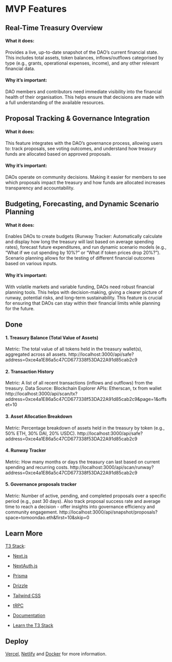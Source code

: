 # MVP Features

## Real-Time Treasury Overview
#### What it does: 
Provides a live, up-to-date snapshot of the DAO’s current financial state. This includes total assets, token balances, inflows/outflows categorised by type (e.g., grants, operational expenses, income), and any other relevant financial data.

#### Why it’s important: 
DAO members and contributors need immediate visibility into the financial health of their organisation. This helps ensure that decisions are made with a full understanding of the available resources.

## Proposal Tracking & Governance Integration
#### What it does: 
This feature integrates with the DAO’s governance process, allowing users to: track proposals, see voting outcomes, and understand how treasury funds are allocated based on approved proposals.

#### Why it’s important: 
DAOs operate on community decisions. Making it easier for members to see which proposals impact the treasury and how funds are allocated increases transparency and accountability.

## Budgeting, Forecasting, and Dynamic Scenario Planning
#### What it does: 
Enables DAOs to create budgets (Runway Tracker: Automatically calculate and display how long the treasury will last based on average spending rates), forecast future expenditures, and run dynamic scenario models (e.g., “What if we cut spending by 10%?” or “What if token prices drop 20%?”). Scenario planning allows for the testing of different financial outcomes based on various inputs.

#### Why it’s important: 
With volatile markets and variable funding, DAOs need robust financial planning tools. This helps with decision-making, giving a clearer picture of runway, potential risks, and long-term sustainability. This feature is crucial for ensuring that DAOs can stay within their financial limits while planning for the future.

## Done
#### 1. Treasury Balance (Total Value of Assets)
Metric: The total value of all tokens held in the treasury wallet(s), aggregated across all assets.
http://localhost:3000/api/safe?address=0xce4a1E86a5c47CD677338f53DA22A91d85cab2c9

#### 2. Transaction History
Metric: A list of all recent transactions (inflows and outflows) from the treasury.
Data Source:
Blockchain Explorer APIs: Etherscan, tx from wallet
http://localhost:3000/api/scan/tx?address=0xce4a1E86a5c47CD677338f53DA22A91d85cab2c9&page=1&offset=10

#### 3. Asset Allocation Breakdown
Metric: Percentage breakdown of assets held in the treasury by token (e.g., 50% ETH, 30% DAI, 20% USDC).
http://localhost:3000/api/safe?address=0xce4a1E86a5c47CD677338f53DA22A91d85cab2c9

#### 4. Runway Tracker 
Metric: How many months or days the treasury can last based on current spending and recurring costs.
http://localhost:3000/api/scan/runway?address=0xce4a1E86a5c47CD677338f53DA22A91d85cab2c9

#### 5. Governance proposals tracker
Metric: Number of active, pending, and completed proposals over a specific period (e.g., past 30 days). Also track proposal success rate and average time to reach a decision - offer insights into governance efficiency and community engagement.
http://localhost:3000/api/snapshot/proposals?space=tomoondao.eth&first=10&skip=0

## Learn More
[T3 Stack](https://create.t3.gg/):
- [Next.js](https://nextjs.org)
- [NextAuth.js](https://next-auth.js.org)
- [Prisma](https://prisma.io)
- [Drizzle](https://orm.drizzle.team)
- [Tailwind CSS](https://tailwindcss.com)
- [tRPC](https://trpc.io)

- [Documentation](https://create.t3.gg/)
- [Learn the T3 Stack](https://create.t3.gg/en/faq#what-learning-resources-are-currently-available) 

## Deploy
[Vercel](https://create.t3.gg/en/deployment/vercel), [Netlify](https://create.t3.gg/en/deployment/netlify) and [Docker](https://create.t3.gg/en/deployment/docker) for more information.
